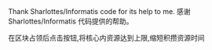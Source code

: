 Thank Sharlottes/Informatis code for its help to me.
感谢 Sharlottes/Informatis 代码提供的帮助。

在区块占领后点击按钮,将核心内资源达到上限,缩短积攒资源时间

